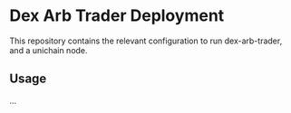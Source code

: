 # Dex Arb Trader Deployment

This repository contains the relevant configuration to run dex-arb-trader, and a unichain node.

## Usage

...
